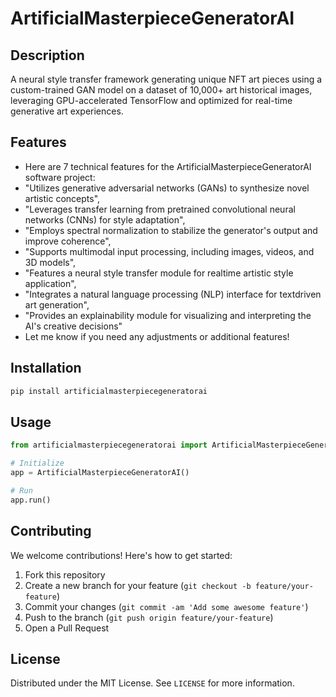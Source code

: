 # ArtificialMasterpieceGeneratorAI

## Description

A neural style transfer framework generating unique NFT art pieces using a custom-trained GAN model on a dataset of 10,000+ art historical images, leveraging GPU-accelerated TensorFlow and optimized for real-time generative art experiences.

## Features

- Here are 7 technical features for the ArtificialMasterpieceGeneratorAI software project:
- "Utilizes generative adversarial networks (GANs) to synthesize novel artistic concepts",
- "Leverages transfer learning from pretrained convolutional neural networks (CNNs) for style adaptation",
- "Employs spectral normalization to stabilize the generator's output and improve coherence",
- "Supports multimodal input processing, including images, videos, and 3D models",
- "Features a neural style transfer module for realtime artistic style application",
- "Integrates a natural language processing (NLP) interface for textdriven art generation",
- "Provides an explainability module for visualizing and interpreting the AI's creative decisions"
- Let me know if you need any adjustments or additional features!
## Installation

```bash
pip install artificialmasterpiecegeneratorai
```

## Usage

```python
from artificialmasterpiecegeneratorai import ArtificialMasterpieceGeneratorAI

# Initialize
app = ArtificialMasterpieceGeneratorAI()

# Run
app.run()
```

## Contributing

We welcome contributions! Here's how to get started:

1. Fork this repository
2. Create a new branch for your feature (`git checkout -b feature/your-feature`)
3. Commit your changes (`git commit -am 'Add some awesome feature'`)
4. Push to the branch (`git push origin feature/your-feature`)
5. Open a Pull Request

## License

Distributed under the MIT License. See `LICENSE` for more information.
